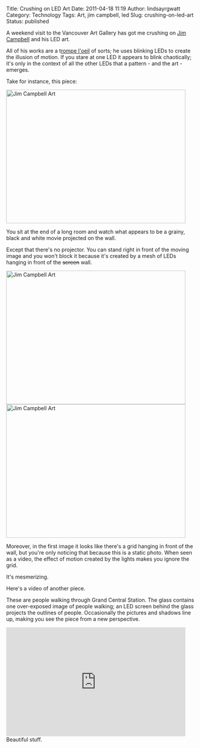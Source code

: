 Title: Crushing on LED Art
Date: 2011-04-18 11:19
Author: lindsayrgwatt
Category: Technology
Tags: Art, jim campbell, led
Slug: crushing-on-led-art
Status: published

A weekend visit to the Vancouver Art Gallery has got me crushing on [Jim Campbell](http://www.jimcampbell.tv/) and his LED art.

All of his works are a t[rompe l'oeil](http://en.wikipedia.org/wiki/Trompe-l'%C5%93il) of sorts; he uses blinking LEDs to create the illusion of motion. If you stare at one LED it appears to blink chaotically; it's only in the context of all the other LEDs that a pattern - and the art - emerges.

Take for instance, this piece:

<img src="{static}/images/2011/04/IMG_0839.jpg" width="480" height="358" alt="Jim Campbell Art" />

You sit at the end of a long room and watch what appears to be a grainy, black and white movie projected on the wall.

Except that there's no projector. You can stand right in front of the moving image and you won't block it because it's created by a mesh of LEDs hanging in front of the ~~screen~~ wall.

<img src="{static}/images/2011/04/IMG_0837.jpg" width="480" height="358" alt="Jim Campbell Art" />

<img src="{static}/images/2011/04/IMG_0835.jpg" width="480" height="358" alt="Jim Campbell Art" />

Moreover, in the first image it looks like there's a grid hanging in front of the wall, but you're only noticing that because this is a static photo. When seen as a video, the effect of motion created by the lights makes you ignore the grid.

It's mesmerizing.

Here's a video of another piece.

These are people walking through Grand Central Station. The glass contains one over-exposed image of people walking; an LED screen behind the glass projects the outlines of people. Occasionally the pictures and shadows line up, making you see the piece from a new perspective.

<iframe title="YouTube video player" width="480" height="292" src="https://www.youtube.com/embed/mykhZVPWvsE" frameborder="0" allow="accelerometer; autoplay; clipboard-write; encrypted-media; gyroscope; picture-in-picture" allowfullscreen></iframe> Beautiful stuff.
